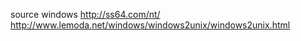 
source windows
  http://ss64.com/nt/
  http://www.lemoda.net/windows/windows2unix/windows2unix.html
